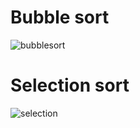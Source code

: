 # Bubble sort

![bubblesort](https://github.com/user-attachments/assets/fb71ba2a-28f0-48f0-9932-582be9ca33e9)

# Selection sort

![selection](https://github.com/user-attachments/assets/649129e8-40ec-4d19-b653-2a8fccac8438)
